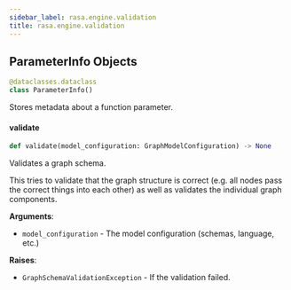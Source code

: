 ```yaml
---
sidebar_label: rasa.engine.validation
title: rasa.engine.validation
---
```

## ParameterInfo Objects

```python
@dataclasses.dataclass
class ParameterInfo()
```

Stores metadata about a function parameter.

#### validate

```python
def validate(model_configuration: GraphModelConfiguration) -> None
```

Validates a graph schema.

This tries to validate that the graph structure is correct (e.g. all nodes pass the
correct things into each other) as well as validates the individual graph
components.

**Arguments**:

- `model_configuration` - The model configuration (schemas, language, etc.)
  

**Raises**:

- `GraphSchemaValidationException` - If the validation failed.

